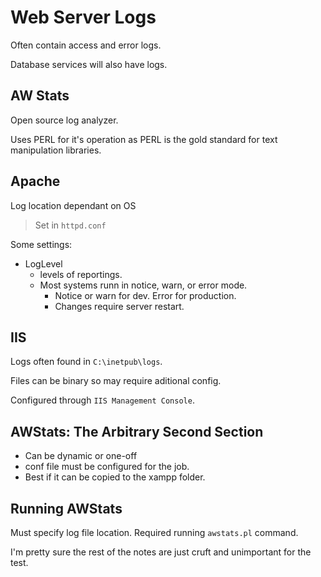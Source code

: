 # Web Server Logs
Often contain access and error logs.

Database services will also have logs.

## AW Stats
Open source log analyzer.

Uses PERL for it's operation as PERL is the gold standard for text manipulation libraries.

## Apache
Log location dependant on OS
> Set in `httpd.conf`

Some settings:
* LogLevel
  * levels of reportings.
  * Most systems runn in notice, warn, or error mode.
    * Notice or warn for dev. Error for production.
    * Changes require server restart.

## IIS

Logs often found in `C:\inetpub\logs`.

Files can be binary so may require aditional config.

Configured through `IIS Management Console`.

## AWStats: The Arbitrary Second Section

* Can be dynamic or one-off
* conf file must be configured for the job.
* Best if it can be copied to the xampp folder.

## Running AWStats
Must specify log file location.
Required running `awstats.pl` command.

I'm pretty sure the rest of the notes are just cruft and unimportant for the test.
